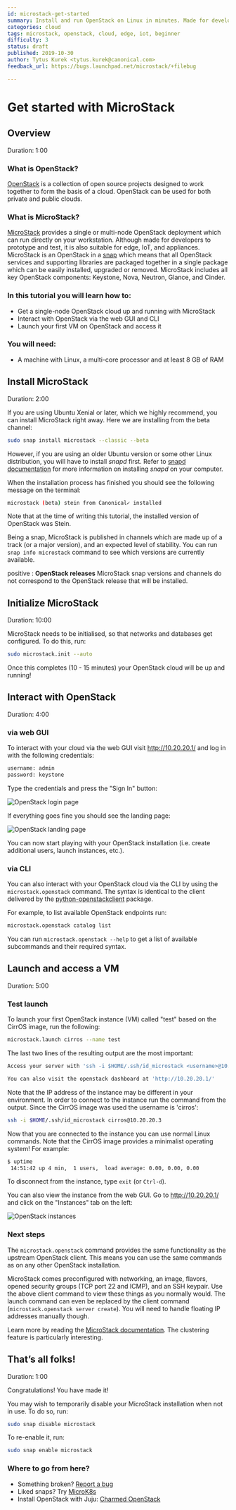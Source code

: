 ```yaml
---
id: microstack-get-started
summary: Install and run OpenStack on Linux in minutes. Made for developers, and great for edge, IoT and appliances.
categories: cloud
tags: microstack, openstack, cloud, edge, iot, beginner
difficulty: 3
status: draft
published: 2019-10-30
author: Tytus Kurek <tytus.kurek@canonical.com>
feedback_url: https://bugs.launchpad.net/microstack/+filebug

---
```


# Get started with MicroStack

## Overview

Duration: 1:00

### What is OpenStack?

[OpenStack][openstack-upstream] is a collection of open source projects designed to work together to form the basis of a cloud. OpenStack can be used for both private and public clouds.

### What is MicroStack?

[MicroStack][microstack] provides a single or multi-node OpenStack deployment which can run directly on your workstation. Although made for developers to prototype and test, it is also suitable for edge, IoT, and appliances.  MicroStack is an OpenStack in a [snap][snapcraft] which means that all OpenStack services and supporting libraries are packaged together in a single package which can be easily installed, upgraded or removed. MicroStack includes all key OpenStack components: Keystone, Nova, Neutron, Glance, and Cinder.

### In this tutorial you will learn how to:

- Get a single-node OpenStack cloud up and running with MicroStack
- Interact with OpenStack via the web GUI and CLI
- Launch your first VM on OpenStack and access it

### You will need:

* A machine with Linux, a multi-core processor and at least 8 GB of RAM

## Install MicroStack

Duration: 2:00

If you are using Ubuntu Xenial or later, which we highly recommend, you can install MicroStack right away. Here we are installing from the beta channel:

```bash
sudo snap install microstack --classic --beta
```

However, if you are using an older Ubuntu version or some other Linux distribution, you will have to install *snapd* first. Refer to [snapd documentation][snapcraft-snapd] for more information on installing *snapd* on your computer.

When the installation process has finished you should see the following message on the terminal:

```bash
microstack (beta) stein from Canonical✓ installed
```

Note that at the time of writing this tutorial, the installed version of OpenStack was Stein.

Being a snap, MicroStack is published in channels which are made up of a track (or a major version), and an expected level of stability. You can run `snap info microstack` command to see which versions are currently available.

positive
: **OpenStack releases**
MicroStack snap versions and channels do not correspond to the OpenStack release that will be installed.

## Initialize MicroStack

Duration: 10:00

MicroStack needs to be initialised, so that networks and databases get configured. To do this, run:

```bash
sudo microstack.init --auto
```

Once this completes (10 - 15 minutes) your OpenStack cloud will be up and running!

## Interact with OpenStack

Duration: 4:00

### via web GUI

To interact with your cloud via the web GUI visit <http://10.20.20.1/> and log in with the following credentials:

```bash
username: admin
password: keystone
```

Type the credentials and press the "Sign In" button:

![OpenStack login page](./images/openstack_login_page.png)

If everything goes fine you should see the landing page:

![OpenStack landing page](./images/openstack_landing_page.png)

You can now start playing with your OpenStack installation (i.e. create additional users, launch instances, etc.).

### via CLI

You can also interact with your OpenStack cloud via the CLI by using the `microstack.openstack` command. The syntax is identical to the client delivered by the [python-openstackclient][openstack-client] package.

For example, to list available OpenStack endpoints run:

```bash
microstack.openstack catalog list
```

You can run `microstack.openstack --help` to get a list of available subcommands and their required syntax.

## Launch and access a VM

Duration: 5:00

### Test launch

To launch your first OpenStack instance (VM) called "test" based on the CirrOS image, run the following:

```bash
microstack.launch cirros --name test
```

The last two lines of the resulting output are the most important:

```bash
Access your server with 'ssh -i $HOME/.ssh/id_microstack <username>@10.20.20.3'

You can also visit the openstack dashboard at 'http://10.20.20.1/'
```

Note that the IP address of the instance may be different in your environment. In order to connect to the instance run the command from the output. Since the CirrOS image was used the username is 'cirros':

```bash
ssh -i $HOME/.ssh/id_microstack cirros@10.20.20.3
```

Now that you are connected to the instance you can use normal Linux commands. Note that the CirrOS image provides a minimalist operating system! For example:

```bash
$ uptime
 14:51:42 up 4 min,  1 users,  load average: 0.00, 0.00, 0.00
```

To disconnect from the instance, type `exit` (or `Ctrl-d`).

You can also view the instance from the web GUI. Go to http://10.20.20.1/ and click on the "Instances" tab on the left:

![OpenStack instances](./images/openstack_instances.png)

### Next steps

The `microstack.openstack` command provides the same functionality as the upstream OpenStack client. This means you can use the same commands as on any other OpenStack installation.

MicroStack comes preconfigured with networking, an image, flavors, opened security groups (TCP port 22 and ICMP), and an SSH keypair. Use the above client command to view these things as you normally would. The launch command can even be replaced by the client command (`microstack.openstack server create`). You will need to handle floating IP addresses manually though.

Learn more by reading the [MicroStack documentation][microstack-docs]. The clustering feature is particularly interesting.

## That’s all folks!

Duration: 1:00

Congratulations! You have made it!

You may wish to temporarily disable your MicroStack installation when not in use. To do so, run:

```bash
sudo snap disable microstack
```

To re-enable it, run:

```bash
sudo snap enable microstack
```

### Where to go from here?

* Something broken? [Report a bug][microstack-bugs]
* Liked snaps? Try [MicroK8s][microk8s]
* Install OpenStack with Juju: [Charmed OpenStack][openstack-charmed]

<!-- LINKS -->

[microk8s]: https://microk8s.io/
[microstack]: https://microstack.run/
[microstack-docs]: https://microstack.run/docs
[microstack-bugs]: https://bugs.launchpad.net/microstack/+filebug
[openstack-charmed]: https://jaas.ai/openstack-base/bundle/
[openstack-client]: https://docs.openstack.org/python-openstackclient/latest/cli/command-list.html
[openstack-upstream]: https://www.openstack.org/
[snapcraft]: https://snapcraft.io/
[snapcraft-snapd]: https://snapcraft.io/docs/installing-snapd
